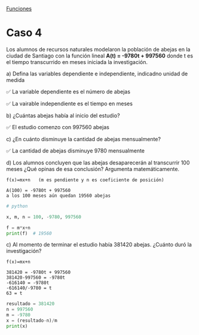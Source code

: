 [Funciones](../README.md)
# Caso 4

Los alumnos de recursos naturales modelaron la población de abejas en la ciudad de Santiago con la función lineal **A(t) = -9780t + 997560** donde t es el tiempo transcurrido en meses iniciada la investigación.

a) Defina las variables dependiente e independiente, indicadno unidad de medida

✅ La variable dependiente es el número de abejas

✅ La vairable independiente es el tiempo en meses

b) ¿Cuántas abejas había al inicio del estudio?

✅ El estudio comenzo con 997560 abejas

c) ¿En cuánto disminuye la cantidad de abejas mensualmente?

✅ La cantidad de abejas disminuye 9780 mensualmente

d) Los alumnos concluyen que las abejas desaparecerán al transcurrir 100 meses ¿Qué opinas de esa conclusión? Argumenta matemáticamente.

```
f(x)=mx+n   (m es pendiente y n es coeficiente de posición)

A(100) = -9780t + 997560
a los 100 meses aún quedan 19560 abejas

```
```python
# python

x, m, n = 100, -9780, 997560

f = m*x+n
print(f)  # 19560

```

c) Al momento de terminar el estudio había 381420 abejas. ¿Cuánto duró la investigación?
```
f(x)=mx+n

381420 = -9780t + 997560
381420-997560 = -9780t
-616140 = -9780t
-616140/-9780 = t
63 = t
```

```python
resultado = 381420
n = 997560
m = -9780
x = (resultado-n)/m
print(x)

```